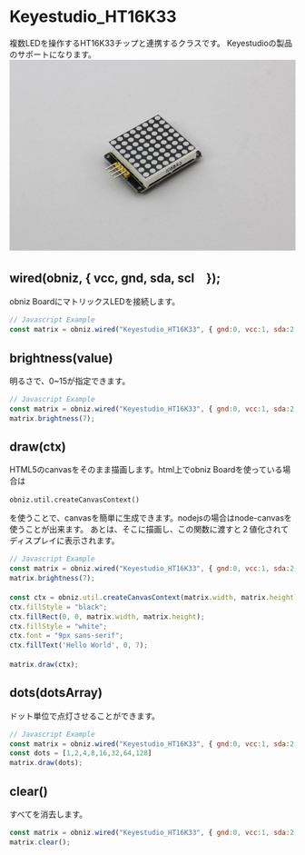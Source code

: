 # Keyestudio_HT16K33
複数LEDを操作するHT16K33チップと連携するクラスです。
Keyestudioの製品のサポートになります。
![](image.jpg)

## wired(obniz,  { vcc, gnd, sda, scl　});

obniz BoardにマトリックスLEDを接続します。

```Javascript
// Javascript Example
const matrix = obniz.wired("Keyestudio_HT16K33", { gnd:0, vcc:1, sda:2, scl:3 });
```

## brightness(value)
明るさで、0~15が指定できます。

```Javascript
// Javascript Example
const matrix = obniz.wired("Keyestudio_HT16K33", { gnd:0, vcc:1, sda:2, scl:3 });
matrix.brightness(7);
```

## draw(ctx)
HTML5のcanvasをそのまま描画します。html上でobniz Boardを使っている場合は

`obniz.util.createCanvasContext()`

を使うことで、canvasを簡単に生成できます。nodejsの場合はnode-canvasを使うことが出来ます。
あとは、そこに描画し、この関数に渡すと２値化されてディスプレイに表示されます。

```Javascript
// Javascript Example
const matrix = obniz.wired("Keyestudio_HT16K33", { gnd:0, vcc:1, sda:2, scl:3 });
matrix.brightness(7);

const ctx = obniz.util.createCanvasContext(matrix.width, matrix.height);
ctx.fillStyle = "black";
ctx.fillRect(0, 0, matrix.width, matrix.height);
ctx.fillStyle = "white";
ctx.font = "9px sans-serif";
ctx.fillText('Hello World', 0, 7);

matrix.draw(ctx);
```

## dots(dotsArray)

 ドット単位で点灯させることができます。
 
 ```Javascript
 // Javascript Example
 const matrix = obniz.wired("Keyestudio_HT16K33", { gnd:0, vcc:1, sda:2, scl:3 });
 const dots = [1,2,4,8,16,32,64,128]
 matrix.draw(dots);
 ```

## clear()
すべてを消去します。

```Javascript
const matrix = obniz.wired("Keyestudio_HT16K33", { gnd:0, vcc:1, sda:2, scl:3 });
matrix.clear();
```

